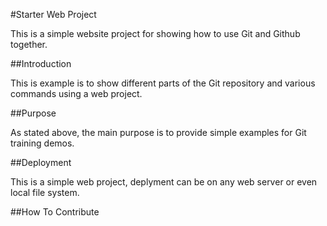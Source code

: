 #Starter Web Project

This is a simple website project for
showing how to use Git and Github together.

##Introduction

This is example is to show different parts 
of the Git repository and various commands
using a web project.

##Purpose

As stated above, the main purpose is to 
provide simple examples for Git training
demos.

##Deployment

This is a simple web project, deplyment can be on any web server or even local file system.

##How To Contribute